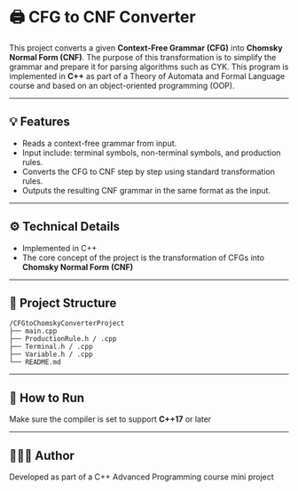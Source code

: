 # 🖨️ CFG to CNF Converter

This project  converts a given **Context-Free Grammar (CFG)** into **Chomsky Normal Form (CNF)**. The purpose of this transformation is to simplify the grammar and prepare it for parsing algorithms such as CYK. This program is implemented in **C++** as part of a Theory of Automata and Formal Language course and based on an object-oriented programming (OOP).

---

## 💡 Features

- Reads a context-free grammar from input.
- Input include: terminal symbols, non-terminal symbols, and production rules.
- Converts the CFG to CNF step by step using standard transformation rules.
- Outputs the resulting CNF grammar in the same format as the input.

---

## ⚙️ Technical Details

- Implemented in C++
- The core concept of the project is the transformation of CFGs into **Chomsky Normal Form (CNF)**

---

## 📁 Project Structure

```
/CFGtoChomskyConverterProject
├── main.cpp
├── ProductionRule.h / .cpp
├── Terminal.h / .cpp
├── Variable.h / .cpp
└── README.md
```

---

## 🚀 How to Run

Make sure the compiler is set to support **C++17** or later

---

## 👩🏻‍💻 Author

Developed as part of a C++ Advanced Programming course mini project
